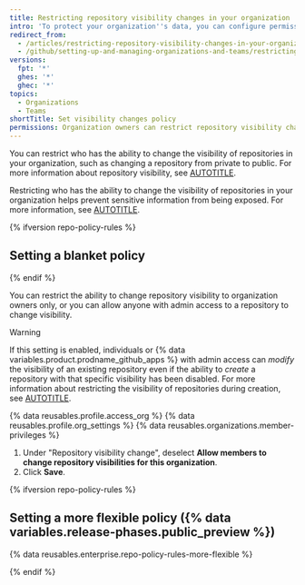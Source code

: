 ```yaml
---
title: Restricting repository visibility changes in your organization
intro: 'To protect your organization''s data, you can configure permissions for changing repository visibility in your organization.'
redirect_from:
  - /articles/restricting-repository-visibility-changes-in-your-organization
  - /github/setting-up-and-managing-organizations-and-teams/restricting-repository-visibility-changes-in-your-organization
versions:
  fpt: '*'
  ghes: '*'
  ghec: '*'
topics:
  - Organizations
  - Teams
shortTitle: Set visibility changes policy
permissions: Organization owners can restrict repository visibility changes for an organization.
---
```


You can restrict who has the ability to change the visibility of repositories in your organization, such as changing a repository from private to public. For more information about repository visibility, see [AUTOTITLE](/repositories/creating-and-managing-repositories/about-repositories#about-repository-visibility).

Restricting who has the ability to change the visibility of repositories in your organization helps prevent sensitive information from being exposed. For more information, see [AUTOTITLE](/code-security/getting-started/best-practices-for-preventing-data-leaks-in-your-organization).

{% ifversion repo-policy-rules %}

## Setting a blanket policy

{% endif %}

You can restrict the ability to change repository visibility to organization owners only, or you can allow anyone with admin access to a repository to change visibility.

> [!WARNING]
> If this setting is enabled, individuals or {% data variables.product.prodname_github_apps %} with admin access can _modify_ the visibility of an existing repository even if the ability to _create_ a repository with that specific visibility has been disabled. For more information about restricting the visibility of repositories during creation, see [AUTOTITLE](/organizations/managing-organization-settings/restricting-repository-creation-in-your-organization).

{% data reusables.profile.access_org %}
{% data reusables.profile.org_settings %}
{% data reusables.organizations.member-privileges %}
1. Under "Repository visibility change", deselect **Allow members to change repository visibilities for this organization**.
1. Click **Save**.

{% ifversion repo-policy-rules %}

## Setting a more flexible policy ({% data variables.release-phases.public_preview %})

{% data reusables.enterprise.repo-policy-rules-more-flexible %}

{% endif %}
